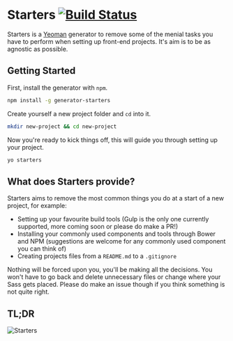 # Starters [![Build Status](https://secure.travis-ci.org/nouveller/generator-starters.png?branch=master)](https://travis-ci.org/nouveller/generator-starters)

Starters is a [Yeoman](http://yeoman.io) generator to remove some of the menial tasks you have to perform when setting up front-end projects. It's aim is to be as agnostic as possible.

## Getting Started

First, install the generator with `npm`.

```bash
npm install -g generator-starters
```

Create yourself a new project folder and `cd` into it.

```bash
mkdir new-project && cd new-project
```

Now you're ready to kick things off, this will guide you through setting up your project.

```bash
yo starters
```

## What does Starters provide?

Starters aims to remove the most common things you do at a start of a new project, for example:

* Setting up your favourite build tools (Gulp is the only one currently supported, more coming soon or please do make a PR!)
* Installing your commonly used components and tools through Bower and NPM (suggestions are welcome for any commonly used component you can think of)
* Creating projects files from a `README.md` to a `.gitignore`

Nothing will be forced upon you, you'll be making all the decisions. You won't have to go back and delete unnecessary files or change where your Sass gets placed. Please do make an issue though if you think something is not quite right.

## TL;DR
![Starters](http://media.giphy.com/media/haBeggedmenEA/giphy.gif)

